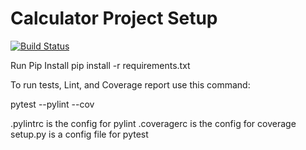 # Calculator Project Setup
[![Build Status](https://app.travis-ci.com/pkb94/calc2.svg?branch=main)](https://app.travis-ci.com/pkb94/calc2)

Run Pip Install
pip install -r requirements.txt

To run tests, Lint, and Coverage report use this command:

pytest  --pylint --cov

.pylintrc is the config for pylint
.coveragerc is the config for coverage
setup.py is a config file for pytest
